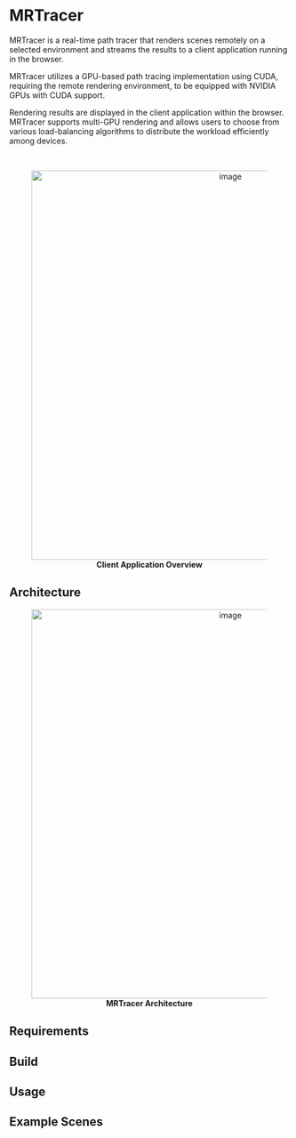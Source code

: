 # MRTracer

MRTracer is a real-time path tracer that renders scenes remotely on a selected environment and streams the results to a client application running in the browser.

MRTracer utilizes a GPU-based path tracing implementation using CUDA, requiring the remote rendering environment, to be equipped with NVIDIA GPUs with CUDA support.

Rendering results are displayed in the client application within the browser. MRTracer supports multi-GPU rendering and allows users to choose from various load-balancing algorithms to distribute the workload efficiently among devices.

<br/>

<figure style="text-align: center;">
  <img width="700" alt="image" src="https://github.com/user-attachments/assets/e1193a7f-2e7b-4ade-abc1-3438b4895fca" />
  <br/>
  <figcaption><strong>Client Application Overview</strong></figcaption>
</figure>

## Architecture

<figure style="text-align: center;">
  <img width="700" alt="image" src="https://github.com/user-attachments/assets/ed7e823f-9f54-4384-be21-bb6f91ad10c8" />
  <br/>
  <figcaption><strong>MRTracer Architecture</strong></figcaption>
</figure>

## Requirements

## Build

## Usage

## Example Scenes
